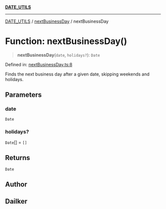 [**DATE_UTILS**](../../README.md)

***

[DATE_UTILS](../../README.md) / [nextBusinessDay](../README.md) / nextBusinessDay

# Function: nextBusinessDay()

> **nextBusinessDay**(`date`, `holidays?`): `Date`

Defined in: [nextBusinessDay.ts:8](https://github.com/dailker/everyutil/blob/9f01851634d75effcc536090fe8088ebd76571be/src/date/nextBusinessDay.ts#L8)

Finds the next business day after a given date, skipping weekends and holidays.

## Parameters

### date

`Date`

### holidays?

`Date`[] = `[]`

## Returns

`Date`

## Author

## Dailker
